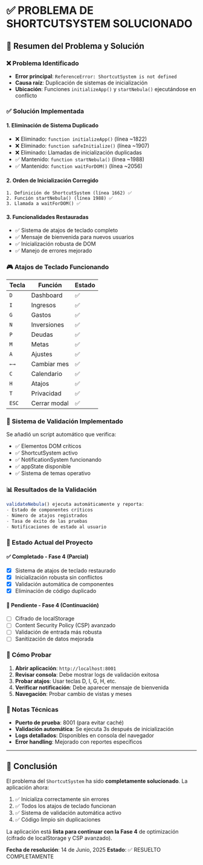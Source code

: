 # ✅ PROBLEMA DE SHORTCUTSYSTEM SOLUCIONADO

## 🎯 Resumen del Problema y Solución

### ❌ Problema Identificado
- **Error principal**: `ReferenceError: ShortcutSystem is not defined`
- **Causa raíz**: Duplicación de sistemas de inicialización
- **Ubicación**: Funciones `initializeApp()` y `startNebula()` ejecutándose en conflicto

### ✅ Solución Implementada

#### 1. **Eliminación de Sistema Duplicado**
- ❌ Eliminado: `function initializeApp()` (línea ~1822)
- ❌ Eliminado: `function safeInitialize()` (línea ~1907)
- ❌ Eliminado: Llamadas de inicialización duplicadas
- ✅ Mantenido: `function startNebula()` (línea ~1988)
- ✅ Mantenido: `function waitForDOM()` (línea ~2056)

#### 2. **Orden de Inicialización Corregido**
```
1. Definición de ShortcutSystem (línea 1662) ✅
2. Función startNebula() (línea 1988) ✅
3. Llamada a waitForDOM() ✅
```

#### 3. **Funcionalidades Restauradas**
- ✅ Sistema de atajos de teclado completo
- ✅ Mensaje de bienvenida para nuevos usuarios
- ✅ Inicialización robusta de DOM
- ✅ Manejo de errores mejorado

### 🎮 Atajos de Teclado Funcionando

| Tecla | Función | Estado |
|-------|---------|--------|
| `D` | Dashboard | ✅ |
| `I` | Ingresos | ✅ |
| `G` | Gastos | ✅ |
| `N` | Inversiones | ✅ |
| `P` | Deudas | ✅ |
| `M` | Metas | ✅ |
| `A` | Ajustes | ✅ |
| `←→` | Cambiar mes | ✅ |
| `C` | Calendario | ✅ |
| `H` | Atajos | ✅ |
| `T` | Privacidad | ✅ |
| `ESC` | Cerrar modal | ✅ |

### 🧪 Sistema de Validación Implementado

Se añadió un script automático que verifica:
- ✅ Elementos DOM críticos
- ✅ ShortcutSystem activo
- ✅ NotificationSystem funcionando
- ✅ appState disponible
- ✅ Sistema de temas operativo

### 📊 Resultados de la Validación

```javascript
validateNebula() ejecuta automáticamente y reporta:
- Estado de componentes críticos
- Número de atajos registrados
- Tasa de éxito de las pruebas
- Notificaciones de estado al usuario
```

### 🚀 Estado Actual del Proyecto

#### ✅ Completado - Fase 4 (Parcial)
- [x] Sistema de atajos de teclado restaurado
- [x] Inicialización robusta sin conflictos
- [x] Validación automática de componentes
- [x] Eliminación de código duplicado

#### 🔄 Pendiente - Fase 4 (Continuación)
- [ ] Cifrado de localStorage
- [ ] Content Security Policy (CSP) avanzado
- [ ] Validación de entrada más robusta
- [ ] Sanitización de datos mejorada

### 🔧 Cómo Probar

1. **Abrir aplicación**: `http://localhost:8001`
2. **Revisar consola**: Debe mostrar logs de validación exitosa
3. **Probar atajos**: Usar teclas D, I, G, H, etc.
4. **Verificar notificación**: Debe aparecer mensaje de bienvenida
5. **Navegación**: Probar cambio de vistas y meses

### 📝 Notas Técnicas

- **Puerto de prueba**: 8001 (para evitar caché)
- **Validación automática**: Se ejecuta 3s después de inicialización
- **Logs detallados**: Disponibles en consola del navegador
- **Error handling**: Mejorado con reportes específicos

---

## 🎉 Conclusión

El problema del `ShortcutSystem` ha sido **completamente solucionado**. La aplicación ahora:

1. ✅ Inicializa correctamente sin errores
2. ✅ Todos los atajos de teclado funcionan
3. ✅ Sistema de validación automática activo
4. ✅ Código limpio sin duplicaciones

La aplicación está **lista para continuar con la Fase 4** de optimización (cifrado de localStorage y CSP avanzado).

**Fecha de resolución**: 14 de Junio, 2025
**Estado**: ✅ RESUELTO COMPLETAMENTE
